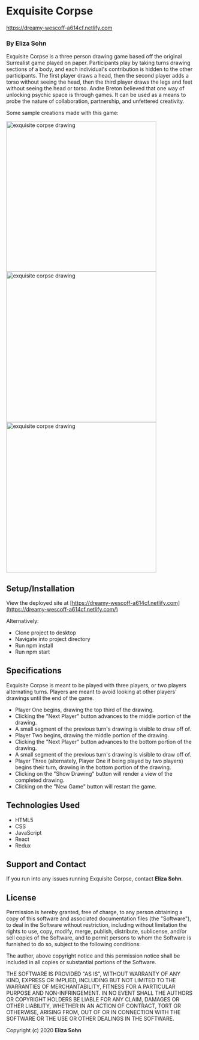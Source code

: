 # Exquisite Corpse
https://dreamy-wescoff-a614cf.netlify.com

### By Eliza Sohn

Exquisite Corpse is a three person drawing game based off the original Surrealist game played on paper. Participants play by taking turns drawing sections of a body, and each individual's contribution is hidden to the other participants. The first player draws a head, then the second player adds a torso without seeing the head, then the third player draws the legs and feet without seeing the head or torso. Andre Breton believed that one way of unlocking psychic space is through games. It can be used as a means to probe the nature of collaboration, partnership, and unfettered creativity.

Some sample creations made with this game:

<img align="center" width="400" alt="exquisite corpse drawing" src="https://user-images.githubusercontent.com/56556859/76568816-e76bc000-646e-11ea-9470-b75342362b31.png">
<img align="center" width="400" alt="exquisite corpse drawing" src="https://user-images.githubusercontent.com/56556859/76568824-ea66b080-646e-11ea-802f-42085b51a133.png">
<img align="center" width="400" alt="exquisite corpse drawing" src="https://user-images.githubusercontent.com/56556859/76568830-ec307400-646e-11ea-82d7-4b2e68667af9.png">

## Setup/Installation

View the deployed site at [https://dreamy-wescoff-a614cf.netlify.com](https://dreamy-wescoff-a614cf.netlify.com/)

Alternatively:
- Clone project to desktop
- Navigate into project directory
- Run npm install
- Run npm start

## Specifications

Exquisite Corpse is meant to be played with three players, or two players alternating turns. Players are meant to avoid looking at other players' drawings until the end of the game.

 - Player One begins, drawing the top third of the drawing.
 - Clicking the "Next Player" button advances to the middle portion of the drawing.
 - A small segment of the previous turn's drawing is visible to draw off of.
 - Player Two begins, drawing the middle portion of the drawing.
 - Clicking the "Next Player" button advances to the bottom portion of the drawing.
 - A small segment of the previous turn's drawing is visible to draw off of.
 - Player Three (alternately, Player One if being played by two players) begins their turn, drawing in the bottom portion of the drawing.
 - Clicking on the "Show Drawing" button will render a view of the completed drawing.
 - Clicking on the "New Game" button will restart the game.

## Technologies Used
- HTML5
- CSS
- JavaScript
- React
- Redux

## Support and Contact

If you run into any issues running Exquisite Corpse, contact **Eliza Sohn**.


## License

Permission is hereby granted, free of charge, to any person obtaining a copy of this software and associated documentation files (the "Software"), to deal in the Software without restriction, including without limitation the rights to use, copy, modify, merge, publish, distribute, sublicense, and/or sell copies of the Software, and to permit persons to whom the Software is furnished to do so, subject to the following conditions:

The author, above copyright notice and this permission notice shall be included in all copies or substantial portions of the Software.

THE SOFTWARE IS PROVIDED "AS IS", WITHOUT WARRANTY OF ANY KIND, EXPRESS OR IMPLIED, INCLUDING BUT NOT LIMITED TO THE WARRANTIES OF MERCHANTABILITY, FITNESS FOR A PARTICULAR PURPOSE AND NON-INFRINGEMENT. IN NO EVENT SHALL THE AUTHORS OR COPYRIGHT HOLDERS BE LIABLE FOR ANY CLAIM, DAMAGES OR OTHER LIABILITY, WHETHER IN AN ACTION OF CONTRACT, TORT OR OTHERWISE, ARISING FROM, OUT OF OR IN CONNECTION WITH THE SOFTWARE OR THE USE OR OTHER DEALINGS IN THE SOFTWARE.

Copyright (c) 2020  **Eliza Sohn**

